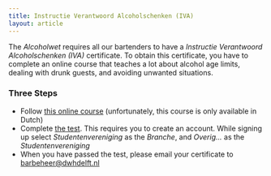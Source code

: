 ```yaml
---
title: Instructie Verantwoord Alcoholschenken (IVA)
layout: article
---
```


The _Alcoholwet_ requires all our bartenders to have a _Instructie Verantwoord Alcoholschenken (IVA)_ certificate.
To obtain this certificate, you have to complete an online course that teaches a lot about alcohol age limits, dealing with drunk guests, and avoiding unwanted situations.

### Three Steps
* Follow [this online course](https://verantwoordalcoholverkopen.nl/studentenvereniging) (unfortunately, this course is only available in Dutch)
* Complete [the test](https://verantwoordalcoholverkopen.nl/toets). This requires you to create an account. While signing up select _Studentenvereniging_ as the _Branche_, and _Overig..._ as the _Studentenvereniging_
* When you have passed the test, please email your certificate to [barbeheer@dwhdelft.nl](mailto:barbeheer@dwhdelft.nl)
